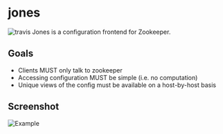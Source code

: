 jones
=====

![travis]( https://secure.travis-ci.org/disqus/jones.png?branch=master)
Jones is a configuration frontend for Zookeeper.

Goals
-----

   * Clients MUST only talk to zookeeper
   * Accessing configuration MUST be simple (i.e. no computation)
   * Unique views of the config must be available on a host-by-host basis

Screenshot
----------
![Example](http://code.disqus.com/jones/docs/img/testservice.png)
